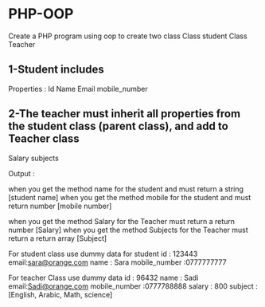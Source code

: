 # PHP-OOP
Create a PHP program using oop to create two class
Class student 
Class Teacher 

## 1-Student includes
 Properties :
Id
Name
Email
mobile_number 

## 2-The teacher must inherit all properties from the student class (parent class), and  add to Teacher class 
Salary 
subjects

Output :

when you get the method  name for the student and must return a string [student name]
when you get the method mobile for the student and  must return number [mobile number]

when you get the method  Salary for the Teacher must return a return number [Salary]
when you get the method Subjects for the Teacher must return a return array [Subject]

For student class 
use dummy data 
for student
id : 123443
email:sara@orange.com
name : Sara
mobile_number :0777777777

For teacher Class
use dummy data 
id : 96432
name : Sadi
email:Sadi@orange.com
mobile_number :0777788888
salary : 800
subject : [English, Arabic, Math, science] 


